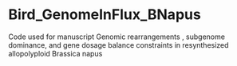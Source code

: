 # Bird_GenomeInFlux_BNapus
Code used for manuscript Genomic rearrangements , subgenome dominance, and gene dosage balance constraints in resynthesized allopolyploid Brassica napus
